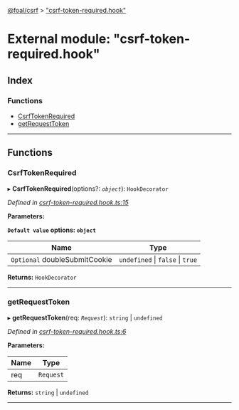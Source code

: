 [@foal/csrf](../README.md) > ["csrf-token-required.hook"](../modules/_csrf_token_required_hook_.md)

# External module: "csrf-token-required.hook"

## Index

### Functions

* [CsrfTokenRequired](_csrf_token_required_hook_.md#csrftokenrequired)
* [getRequestToken](_csrf_token_required_hook_.md#getrequesttoken)

---

## Functions

<a id="csrftokenrequired"></a>

###  CsrfTokenRequired

▸ **CsrfTokenRequired**(options?: *`object`*): `HookDecorator`

*Defined in [csrf-token-required.hook.ts:15](https://github.com/FoalTS/foal/blob/70cc46bd/packages/csrf/src/csrf-token-required.hook.ts#L15)*

**Parameters:**

**`Default value` options: `object`**

| Name | Type |
| ------ | ------ |
| `Optional` doubleSubmitCookie | `undefined` \| `false` \| `true` |

**Returns:** `HookDecorator`

___
<a id="getrequesttoken"></a>

###  getRequestToken

▸ **getRequestToken**(req: *`Request`*): `string` \| `undefined`

*Defined in [csrf-token-required.hook.ts:6](https://github.com/FoalTS/foal/blob/70cc46bd/packages/csrf/src/csrf-token-required.hook.ts#L6)*

**Parameters:**

| Name | Type |
| ------ | ------ |
| req | `Request` |

**Returns:** `string` \| `undefined`

___

